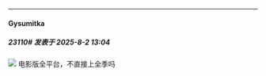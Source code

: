 ﻿
*****

####  Gysumitka  
##### 23110#       发表于 2025-8-2 13:04

<img src="https://p.sda1.dev/26/cf48c0beab2b6c9f00b2f002abc12e9a/image.jpg" referrerpolicy="no-referrer">
电影版全平台，不直接上全季吗


